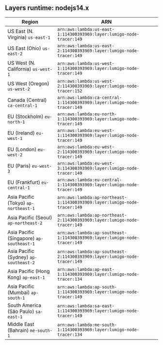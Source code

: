 Layers runtime: nodejs14.x
----
| Region | ARN |
| --- | --- |
|US East (N. Virginia)  `us-east-1`|`arn:aws:lambda:us-east-1:114300393969:layer:lumigo-node-tracer:149`|
|US East (Ohio)  `us-east-2`|`arn:aws:lambda:us-east-2:114300393969:layer:lumigo-node-tracer:149`|
|US West (N. California)  `us-west-1`|`arn:aws:lambda:us-west-1:114300393969:layer:lumigo-node-tracer:149`|
|US West (Oregon)  `us-west-2`|`arn:aws:lambda:us-west-2:114300393969:layer:lumigo-node-tracer:152`|
|Canada (Central)  `ca-central-1`|`arn:aws:lambda:ca-central-1:114300393969:layer:lumigo-node-tracer:149`|
|EU (Stockholm)  `eu-north-1`|`arn:aws:lambda:eu-north-1:114300393969:layer:lumigo-node-tracer:149`|
|EU (Ireland)  `eu-west-1`|`arn:aws:lambda:eu-west-1:114300393969:layer:lumigo-node-tracer:149`|
|EU (London)  `eu-west-2`|`arn:aws:lambda:eu-west-2:114300393969:layer:lumigo-node-tracer:149`|
|EU (Paris)  `eu-west-3`|`arn:aws:lambda:eu-west-3:114300393969:layer:lumigo-node-tracer:149`|
|EU (Frankfurt)  `eu-central-1`|`arn:aws:lambda:eu-central-1:114300393969:layer:lumigo-node-tracer:149`|
|Asia Pacific (Tokyo)  `ap-northeast-1`|`arn:aws:lambda:ap-northeast-1:114300393969:layer:lumigo-node-tracer:149`|
|Asia Pacific (Seoul)  `ap-northeast-2`|`arn:aws:lambda:ap-northeast-2:114300393969:layer:lumigo-node-tracer:149`|
|Asia Pacific (Singapore)  `ap-southeast-1`|`arn:aws:lambda:ap-southeast-1:114300393969:layer:lumigo-node-tracer:149`|
|Asia Pacific (Sydney)  `ap-southeast-2`|`arn:aws:lambda:ap-southeast-2:114300393969:layer:lumigo-node-tracer:149`|
|Asia Pacific (Hong Kong)  `ap-east-1`|`arn:aws:lambda:ap-east-1:114300393969:layer:lumigo-node-tracer:134`|
|Asia Pacific (Mumbai)  `ap-south-1`|`arn:aws:lambda:ap-south-1:114300393969:layer:lumigo-node-tracer:149`|
|South America (São Paulo)  `sa-east-1`|`arn:aws:lambda:sa-east-1:114300393969:layer:lumigo-node-tracer:149`|
|Middle East (Bahrain)  `me-south-1`|`arn:aws:lambda:me-south-1:114300393969:layer:lumigo-node-tracer:134`|
